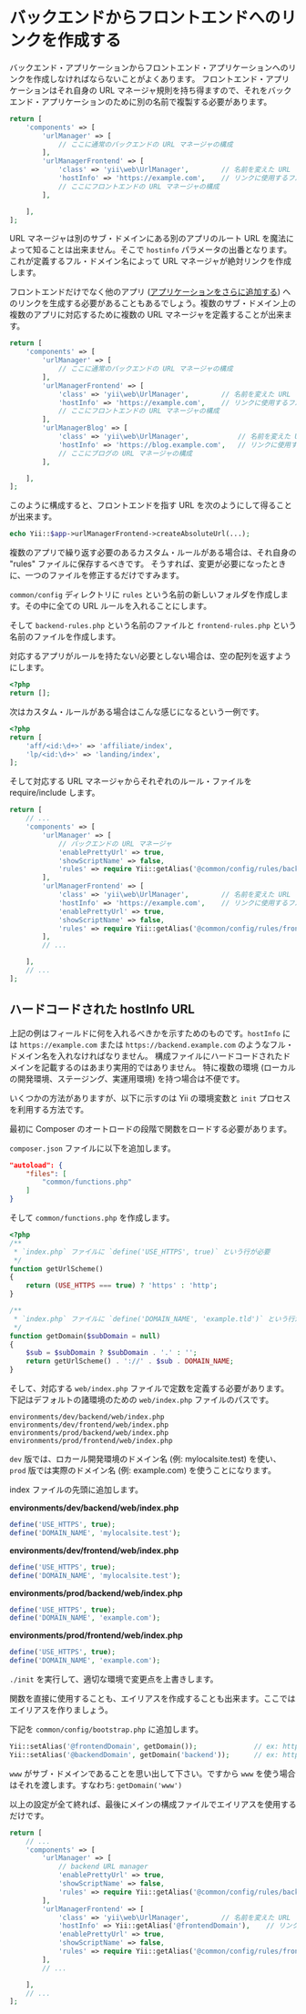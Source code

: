バックエンドからフロントエンドへのリンクを作成する
==================================================

バックエンド・アプリケーションからフロントエンド・アプリケーションへのリンクを作成しなければならないことがよくあります。
フロントエンド・アプリケーションはそれ自身の URL マネージャ規則を持ち得ますので、それをバックエンド・アプリケーションのために別の名前で複製する必要があります。

```php
return [
    'components' => [
        'urlManager' => [
            // ここに通常のバックエンドの URL マネージャの構成
        ],
        'urlManagerFrontend' => [
            'class' => 'yii\web\UrlManager',        // 名前を変えた URL マネージャはクラスの指定が必要 !
            'hostInfo' => 'https://example.com',    // リンクに使用するフル・ベース・ドメイン名
            // ここにフロントエンドの URL マネージャの構成
        ],

    ],
];
```

URL マネージャは別のサブ・ドメインにある別のアプリのルート URL を魔法によって知ることは出来ません。そこで `hostinfo` パラメータの出番となります。
これが定義するフル・ドメイン名によって URL マネージャが絶対リンクを作成します。

フロントエンドだけでなく他のアプリ ([アプリケーションをさらに追加する](topic-adding-more-apps.md)) へのリンクを生成する必要があることもあるでしょう。複数のサブ・ドメイン上の複数のアプリに対応するために複数の URL マネージャを定義することが出来ます。

```php
return [
    'components' => [
        'urlManager' => [
            // ここに通常のバックエンドの URL マネージャの構成
        ],
        'urlManagerFrontend' => [
            'class' => 'yii\web\UrlManager',        // 名前を変えた URL マネージャはクラスの指定が必要 !
            'hostInfo' => 'https://example.com',    // リンクに使用するフル・ベース・ドメイン名
            // ここにフロントエンドの URL マネージャの構成
        ],
        'urlManagerBlog' => [
            'class' => 'yii\web\UrlManager',            // 名前を変えた URL マネージャはクラスの指定が必要 !
            'hostInfo' => 'https://blog.example.com',   // リンクに使用するフル・ベース・ドメイン名
            // ここにブログの URL マネージャの構成
        ],

    ],
];
```

このように構成すると、フロントエンドを指す URL を次のようにして得ることが出来ます。

```php
echo Yii::$app->urlManagerFrontend->createAbsoluteUrl(...);
```

複数のアプリで繰り返す必要のあるカスタム・ルールがある場合は、それ自身の "rules" ファイルに保存するべきです。
そうすれば、変更が必要になったときに、一つのファイルを修正するだけですみます。

`common/config` ディレクトリに `rules` という名前の新しいフォルダを作成します。その中に全ての URL ルールを入れることにします。

そして `backend-rules.php` という名前のファイルと `frontend-rules.php` という名前のファイルを作成します。

対応するアプリがルールを持たない/必要としない場合は、空の配列を返すようにします。

```php
<?php
return [];
```

次はカスタム・ルールがある場合はこんな感じになるという一例です。

```php
<?php
return [
    'aff/<id:\d+>' => 'affiliate/index',
    'lp/<id:\d+>' => 'landing/index',
];
```

そして対応する URL マネージャからそれぞれのルール・ファイルを require/include します。

```php
return [
    // ...
    'components' => [
        'urlManager' => [
            // バックエンドの URL マネージャ
            'enablePrettyUrl' => true,
            'showScriptName' => false,
            'rules' => require Yii::getAlias('@common/config/rules/backend-rules.php'),
        ],
        'urlManagerFrontend' => [
            'class' => 'yii\web\UrlManager',        // 名前を変えた URL マネージャはクラスの指定が必要 !
            'hostInfo' => 'https://example.com',    // リンクに使用するフル・ベース・ドメイン名
            'enablePrettyUrl' => true,
            'showScriptName' => false,
            'rules' => require Yii::getAlias('@common/config/rules/frontend-rules.php'),
        ],
        // ...

    ],
    // ...
];
```

## ハードコードされた hostInfo URL

上記の例はフィールドに何を入れるべきかを示すためのものです。`hostInfo` には `https://example.com` または `https://backend.example.com` のようなフル・ドメイン名を入れなければなりません。
構成ファイルにハードコードされたドメインを記載するのはあまり実用的ではありません。
特に複数の環境 (ローカルの開発環境、ステージング、実運用環境) を持つ場合は不便です。

いくつかの方法がありますが、以下に示すのは Yii の環境変数と `init` プロセスを利用する方法です。

最初に Composer のオートロードの段階で関数をロードする必要があります。

`composer.json` ファイルに以下を追加します。

```json
"autoload": {
    "files": [
        "common/functions.php"
    ]
}
```

そして `common/functions.php` を作成します。

```php
<?php
/**
 * `index.php` ファイルに `define('USE_HTTPS', true)` という行が必要
 */
function getUrlScheme()
{
    return (USE_HTTPS === true) ? 'https' : 'http';
}

/**
 * `index.php` ファイルに `define('DOMAIN_NAME', 'example.tld')` という行が必要
 */
function getDomain($subDomain = null)
{
    $sub = $subDomain ? $subDomain . '.' : '';
    return getUrlScheme() . '://' . $sub . DOMAIN_NAME;
}
```

そして、対応する `web/index.php` ファイルで定数を定義する必要があります。下記はデフォルトの諸環境のための `web/index.php` ファイルのパスです。

```
environments/dev/backend/web/index.php
environments/dev/frontend/web/index.php
environments/prod/backend/web/index.php
environments/prod/frontend/web/index.php
```

`dev` 版では、ロカール開発環境のドメイン名 (例: mylocalsite.test) を使い、`prod` 版では実際のドメイン名 (例: example.com) を使うことになります。

index ファイルの先頭に追加します。

**environments/dev/backend/web/index.php**

```php
define('USE_HTTPS', true);
define('DOMAIN_NAME', 'mylocalsite.test');
```

**environments/dev/frontend/web/index.php**

```php
define('USE_HTTPS', true);
define('DOMAIN_NAME', 'mylocalsite.test');
```

**environments/prod/backend/web/index.php**

```php
define('USE_HTTPS', true);
define('DOMAIN_NAME', 'example.com');
```

**environments/prod/frontend/web/index.php**

```php
define('USE_HTTPS', true);
define('DOMAIN_NAME', 'example.com');
```

`./init` を実行して、適切な環境で変更点を上書きします。

関数を直接に使用することも、エイリアスを作成することも出来ます。ここではエイリアスを作りましょう。

下記を `common/config/bootstrap.php` に追加します。

```php
Yii::setAlias('@frontendDomain', getDomain());              // ex: https://somedomain.tld
Yii::setAlias('@backendDomain', getDomain('backend'));      // ex: https://backend.somedomain.tld
```

`www` がサブ・ドメインであることを思い出して下さい。ですから `www` を使う場合はそれを渡します。すなわち: `getDomain('www')`

以上の設定が全て終れば、最後にメインの構成ファイルでエイリアスを使用するだけです。

```php
return [
    // ...
    'components' => [
        'urlManager' => [
            // backend URL manager
            'enablePrettyUrl' => true,
            'showScriptName' => false,
            'rules' => require Yii::getAlias('@common/config/rules/backend-rules.php'),
        ],
        'urlManagerFrontend' => [
            'class' => 'yii\web\UrlManager',        // 名前を変えた URL マネージャはクラスの指定が必要 !
            'hostInfo' => Yii::getAlias('@frontendDomain'),    // リンクに使用するフル・ベース・ドメイン名
            'enablePrettyUrl' => true,
            'showScriptName' => false,
            'rules' => require Yii::getAlias('@common/config/rules/frontend-rules.php'),
        ],
        // ...

    ],
    // ...
];
```
